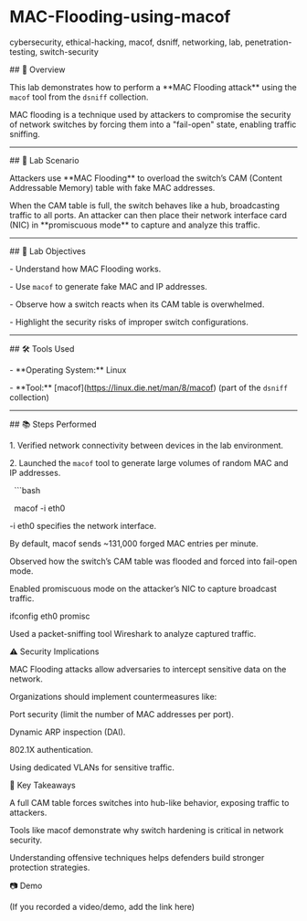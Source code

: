 # MAC-Flooding-using-macof

cybersecurity, ethical-hacking, macof, dsniff, networking, lab, penetration-testing, switch-security









\## 📖 Overview

This lab demonstrates how to perform a \*\*MAC Flooding attack\*\* using the `macof` tool from the `dsniff` collection.  

MAC flooding is a technique used by attackers to compromise the security of network switches by forcing them into a "fail-open" state, enabling traffic sniffing.



---



\## 🧪 Lab Scenario

Attackers use \*\*MAC Flooding\*\* to overload the switch’s CAM (Content Addressable Memory) table with fake MAC addresses.  

When the CAM table is full, the switch behaves like a hub, broadcasting traffic to all ports. An attacker can then place their network interface card (NIC) in \*\*promiscuous mode\*\* to capture and analyze this traffic.



---



\## 🎯 Lab Objectives

\- Understand how MAC Flooding works.

\- Use `macof` to generate fake MAC and IP addresses.

\- Observe how a switch reacts when its CAM table is overwhelmed.

\- Highlight the security risks of improper switch configurations.



---



\## 🛠️ Tools Used

\- \*\*Operating System:\*\* Linux  

\- \*\*Tool:\*\* \[macof](https://linux.die.net/man/8/macof) (part of the `dsniff` collection)



---



\## 📚 Steps Performed

1\. Verified network connectivity between devices in the lab environment.

2\. Launched the `macof` tool to generate large volumes of random MAC and IP addresses.  

&nbsp;  ```bash

&nbsp;  macof -i eth0



-i eth0 specifies the network interface.



By default, macof sends ~131,000 forged MAC entries per minute.



Observed how the switch’s CAM table was flooded and forced into fail-open mode.



Enabled promiscuous mode on the attacker’s NIC to capture broadcast traffic.



ifconfig eth0 promisc



Used a packet-sniffing tool Wireshark to analyze captured traffic.



⚠️ Security Implications



MAC Flooding attacks allow adversaries to intercept sensitive data on the network.



Organizations should implement countermeasures like:



Port security (limit the number of MAC addresses per port).



Dynamic ARP inspection (DAI).



802.1X authentication.



Using dedicated VLANs for sensitive traffic.



📌 Key Takeaways



A full CAM table forces switches into hub-like behavior, exposing traffic to attackers.



Tools like macof demonstrate why switch hardening is critical in network security.



Understanding offensive techniques helps defenders build stronger protection strategies.



📷 Demo



(If you recorded a video/demo, add the link here)


